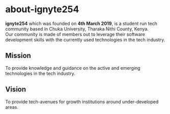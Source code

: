# about-ignyte254
**ignyte254** which was founded on **4th March 2019**, is a student run tech community based in Chuka University, Tharaka Nithi County, Kenya.<br/>
Our community is made of members out to leverage their software development skills with the currently used technologies in the tech industry.<br/>

## Mission
To provide knowledge and guidance on the active and emerging technologies in the tech industry.

## Vision
To provide tech-avenues for growth institutions around under-developed areas.
